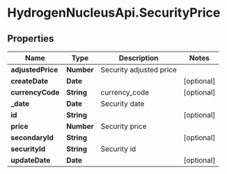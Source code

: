 # HydrogenNucleusApi.SecurityPrice

## Properties
Name | Type | Description | Notes
------------ | ------------- | ------------- | -------------
**adjustedPrice** | **Number** | Security adjusted price | 
**createDate** | **Date** |  | [optional] 
**currencyCode** | **String** | currency_code | [optional] 
**_date** | **Date** | Security date | 
**id** | **String** |  | [optional] 
**price** | **Number** | Security price | 
**secondaryId** | **String** |  | [optional] 
**securityId** | **String** | Security id | 
**updateDate** | **Date** |  | [optional] 


